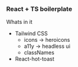 ### React + TS boilerplate

Whats in it

- Tailwind CSS
  - icons -> heroicons
  - a11y -> headless ui
  - classNames
- React-hot-toast
